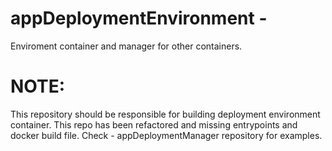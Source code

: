 # appDeploymentEnvironment -
Enviroment container and manager for other containers.

# NOTE:
This repository should be responsible for building deployment environment container. This repo has been refactored and missing entrypoints and docker build file. Check - appDeploymentManager repository for examples.